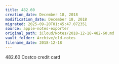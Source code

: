 ```yaml
---
title: 482.60
creation_date: December 18, 2018
modification_date: December 18, 2018
migrated: 2025-09-20T01:45:47.072351
source: apple-notes-exporter
original_path: iCloud/Notes/2018-12-18-482-60.md
vault_folder: Archive/old-notes
filename_date: 2018-12-18
---
```



482.60
Costco credit card 
